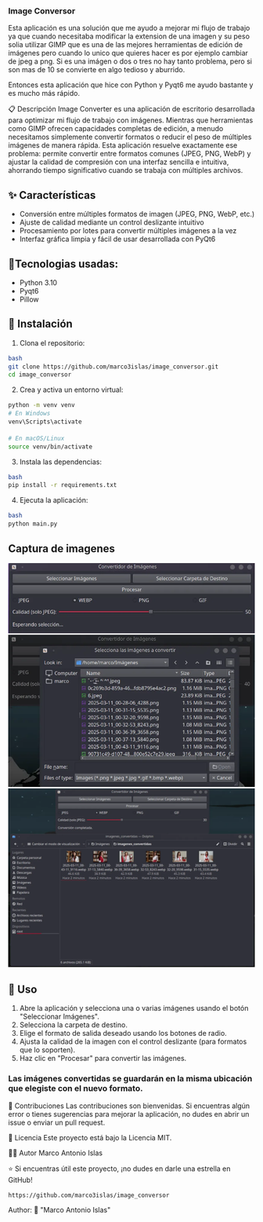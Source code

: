 ### Image Conversor

Esta aplicación es una solución que me ayudo a mejorar mi flujo de trabajo
ya que cuando necesitaba modificar la extension de una imagen y su peso 
solia utilizar GIMP que es una de las mejores herramientas de edición de imágenes
pero cuando lo unico que quieres hacer es por ejemplo cambiar de jpeg a png. 
Si es una imágen  o dos o tres no hay tanto problema, pero si son mas de 10 
se convierte en algo tedioso y aburrido.

Entonces esta aplicación que hice con Python y Pyqt6 me ayudo bastante y es mucho más rápido.

📋 Descripción
Image Converter es una aplicación de escritorio desarrollada para optimizar mi flujo de trabajo con imágenes. Mientras que herramientas como GIMP ofrecen capacidades completas de edición, a menudo necesitamos simplemente convertir formatos o reducir el peso de múltiples imágenes de manera rápida.
Esta aplicación resuelve exactamente ese problema: permite convertir entre formatos comunes (JPEG, PNG, WebP) y ajustar la calidad de compresión con una interfaz sencilla e intuitiva, ahorrando tiempo significativo cuando se trabaja con múltiples archivos.

## ✨ Características

* Conversión entre múltiples formatos de imagen (JPEG, PNG, WebP, etc.)
* Ajuste de calidad mediante un control deslizante intuitivo
* Procesamiento por lotes para convertir múltiples imágenes a la vez
* Interfaz gráfica limpia y fácil de usar desarrollada con PyQt6

## 🤖Tecnologias usadas:
* Python 3.10
* Pyqt6
* Pillow

## 🚀 Instalación

1. Clona el repositorio:
```bash
bash
git clone https://github.com/marco3islas/image_conversor.git
cd image_conversor
```

2. Crea y activa un entorno virtual:
```bash
python -m venv venv
# En Windows
venv\Scripts\activate

# En macOS/Linux
source venv/bin/activate
```

3. Instala las dependencias:
```bash
bash
pip install -r requirements.txt
```

4. Ejecuta la aplicación:
```bash
bash
python main.py

```
## Captura de imagenes
![Image conversor](./images/image_conversor.webp)
![Seleccionar imagen](./images/seleccionar_imagen.webp)
![Imagenes convertidas](./images/imagenes_convertidas.webp)

## 🔧 Uso

1. Abre la aplicación y selecciona una o varias imágenes usando el botón "Seleccionar Imágenes".
2. Selecciona la carpeta de destino.
3. Elige el formato de salida deseado usando los botones de radio.
4. Ajusta la calidad de la imagen con el control deslizante (para formatos que lo soporten).
5. Haz clic en "Procesar" para convertir las imágenes.
### Las imágenes convertidas se guardarán en la misma ubicación que elegiste con el nuevo formato.

🤝 Contribuciones
Las contribuciones son bienvenidas. Si encuentras algún error o tienes sugerencias para mejorar la aplicación, no dudes en abrir un issue o enviar un pull request.

📝 Licencia
Este proyecto está bajo la Licencia MIT.

👨‍💻 Autor
Marco Antonio Islas

⭐️ Si encuentras útil este proyecto, ¡no dudes en darle una estrella en GitHub!
``` url
https://github.com/marco3islas/image_conversor
```


Author: 🧑 "Marco Antonio Islas"
